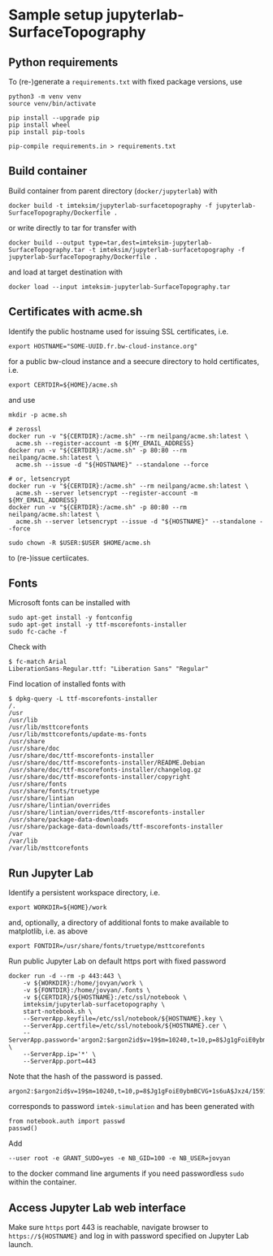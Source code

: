 # Sample setup jupyterlab-SurfaceTopography

## Python requirements

To (re-)generate a `requirements.txt` with fixed package versions, use

```console
python3 -m venv venv
source venv/bin/activate

pip install --upgrade pip
pip install wheel
pip install pip-tools

pip-compile requirements.in > requirements.txt
```

## Build container

Build container from parent directory (`docker/jupyterlab`) with

    docker build -t imteksim/jupyterlab-surfacetopography -f jupyterlab-SurfaceTopography/Dockerfile .

or write directly to tar for transfer with

    docker build --output type=tar,dest=imteksim-jupyterlab-SurfaceTopography.tar -t imteksim/jupyterlab-surfacetopography -f jupyterlab-SurfaceTopography/Dockerfile .

and load at target destination with

    docker load --input imteksim-jupyterlab-SurfaceTopography.tar

## Certificates with acme.sh

Identify the public hostname used for issuing SSL certificates, i.e.

    export HOSTNAME="SOME-UUID.fr.bw-cloud-instance.org"

for a public bw-cloud instance and a seecure directory to hold certificates, i.e.

    export CERTDIR=${HOME}/acme.sh

and use

    mkdir -p acme.sh

    # zerossl
    docker run -v "${CERTDIR}:/acme.sh" --rm neilpang/acme.sh:latest \
      acme.sh --register-account -m ${MY_EMAIL_ADDRESS}
    docker run -v "${CERTDIR}:/acme.sh" -p 80:80 --rm neilpang/acme.sh:latest \
      acme.sh --issue -d "${HOSTNAME}" --standalone --force

    # or, letsencrypt
    docker run -v "${CERTDIR}:/acme.sh" --rm neilpang/acme.sh:latest \
      acme.sh --server letsencrypt --register-account -m ${MY_EMAIL_ADDRESS}
    docker run -v "${CERTDIR}:/acme.sh" -p 80:80 --rm neilpang/acme.sh:latest \
      acme.sh --server letsencrypt --issue -d "${HOSTNAME}" --standalone --force

    sudo chown -R $USER:$USER $HOME/acme.sh

to (re-)issue certiicates.

## Fonts

Microsoft fonts can be installed with

    sudo apt-get install -y fontconfig
    sudo apt-get install -y ttf-mscorefonts-installer
    sudo fc-cache -f

Check with

    $ fc-match Arial
    LiberationSans-Regular.ttf: "Liberation Sans" "Regular"

Find location of installed fonts with

    $ dpkg-query -L ttf-mscorefonts-installer
    /.
    /usr
    /usr/lib
    /usr/lib/msttcorefonts
    /usr/lib/msttcorefonts/update-ms-fonts
    /usr/share
    /usr/share/doc
    /usr/share/doc/ttf-mscorefonts-installer
    /usr/share/doc/ttf-mscorefonts-installer/README.Debian
    /usr/share/doc/ttf-mscorefonts-installer/changelog.gz
    /usr/share/doc/ttf-mscorefonts-installer/copyright
    /usr/share/fonts
    /usr/share/fonts/truetype
    /usr/share/lintian
    /usr/share/lintian/overrides
    /usr/share/lintian/overrides/ttf-mscorefonts-installer
    /usr/share/package-data-downloads
    /usr/share/package-data-downloads/ttf-mscorefonts-installer
    /var
    /var/lib
    /var/lib/msttcorefonts

## Run Jupyter Lab

Identify a persistent workspace directory, i.e.
    
    export WORKDIR=${HOME}/work

and, optionally, a directory of additional fonts to make available to matplotlib, i.e. as above

    export FONTDIR=/usr/share/fonts/truetype/msttcorefonts

Run public Jupyter Lab on default https port with fixed password

    docker run -d --rm -p 443:443 \
        -v ${WORKDIR}:/home/jovyan/work \
        -v ${FONTDIR}:/home/jovyan/.fonts \
        -v ${CERTDIR}/${HOSTNAME}:/etc/ssl/notebook \
        imteksim/jupyterlab-surfacetopography \
        start-notebook.sh \
        --ServerApp.keyfile=/etc/ssl/notebook/${HOSTNAME}.key \
        --ServerApp.certfile=/etc/ssl/notebook/${HOSTNAME}.cer \
        --ServerApp.password='argon2:$argon2id$v=19$m=10240,t=10,p=8$Jg1gFoiE0ybmBCVG+1s6uA$Jxz4/1591Z7so7JK2M1lRA' \
        --ServerApp.ip='*' \
        --ServerApp.port=443

Note that the hash of the password is passed.

    argon2:$argon2id$v=19$m=10240,t=10,p=8$Jg1gFoiE0ybmBCVG+1s6uA$Jxz4/1591Z7so7JK2M1lRA

corresponds to password `imtek-simulation` and has been generated with

    from notebook.auth import passwd
    passwd()

Add

    --user root -e GRANT_SUDO=yes -e NB_GID=100 -e NB_USER=jovyan

to the docker command line arguments if you need passwordless `sudo` within the container.

## Access Jupyter Lab web interface

Make sure `https` port 443 is reachable, navigate browser to `https://${HOSTNAME}` and log in with password specified on Jupyter Lab launch.
